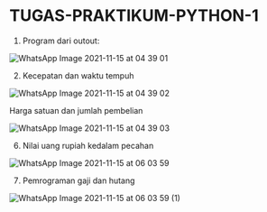 # TUGAS-PRAKTIKUM-PYTHON-1

1. Program dari outout:

![WhatsApp Image 2021-11-15 at 04 39 01](https://user-images.githubusercontent.com/93033802/141806973-1d3f1504-74f3-48e6-b8f7-885f6757ad1d.jpeg)

2. Kecepatan dan waktu tempuh

![WhatsApp Image 2021-11-15 at 04 39 02](https://user-images.githubusercontent.com/93033802/141807103-e9a09315-a862-4113-88e5-b01b8653b060.jpeg)

Harga satuan dan jumlah pembelian

![WhatsApp Image 2021-11-15 at 04 39 03](https://user-images.githubusercontent.com/93033802/141807250-c862ece1-db98-4d62-9262-d4b75e224217.jpeg)

6. Nilai uang rupiah kedalam pecahan

![WhatsApp Image 2021-11-15 at 06 03 59](https://user-images.githubusercontent.com/93033802/141807581-b1aa3f62-3361-445d-81bd-6e5300a350ea.jpeg)

7. Pemrograman gaji dan hutang

![WhatsApp Image 2021-11-15 at 06 03 59 (1)](https://user-images.githubusercontent.com/93033802/141807670-b57746c7-38c0-4830-aa0d-da49bc10c0d7.jpeg)











